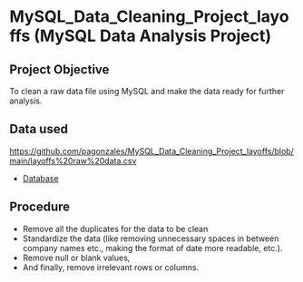 # MySQL_Data_Cleaning_Project_layoffs (MySQL Data Analysis Project)
## Project Objective
To clean a raw data file using MySQL and make the data ready for further analysis.
## Data used
https://github.com/pagonzales/MySQL_Data_Cleaning_Project_layoffs/blob/main/layoffs%20raw%20data.csv
- <a href = "https://github.com/pagonzales/MySQL_Data_Cleaning_Project_layoffs/blob/main/layoffs%20raw%20data.csv">Database</a>
## Procedure
- Remove all the duplicates for the data to be clean
- Standardize the data (like removing unnecessary spaces in between company names etc., making the format of date more readable, etc.).
- Remove null or blank values,
- And finally, remove irrelevant rows or columns.
